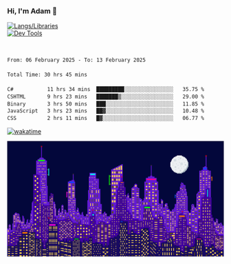 ### Hi, I'm Adam 👋

[![Langs/Libraries](https://skillicons.dev/icons?i=cs,dotnet,js,css,html,sass,ts,jquery,bootstrap)](https://skillicons.dev)
<br/>
[![Dev Tools](https://skillicons.dev/icons?i=git,github,githubactions,visualstudio)](https://skillicons.dev)

<br/>

<!--START_SECTION:waka-->

```txt
From: 06 February 2025 - To: 13 February 2025

Total Time: 30 hrs 45 mins

C#           11 hrs 34 mins  █████████░░░░░░░░░░░░░░░░   35.75 %
CSHTML       9 hrs 23 mins   ███████▒░░░░░░░░░░░░░░░░░   29.00 %
Binary       3 hrs 50 mins   ███░░░░░░░░░░░░░░░░░░░░░░   11.85 %
JavaScript   3 hrs 23 mins   ██▓░░░░░░░░░░░░░░░░░░░░░░   10.48 %
CSS          2 hrs 11 mins   █▓░░░░░░░░░░░░░░░░░░░░░░░   06.77 %
```

<!--END_SECTION:waka-->

[![wakatime](https://wakatime.com/badge/user/2234bda2-efd3-47c5-8724-79108edfe9aa.svg)](https://wakatime.com/@2234bda2-efd3-47c5-8724-79108edfe9aa)

![Pixelated city at night](./media/city.gif)
